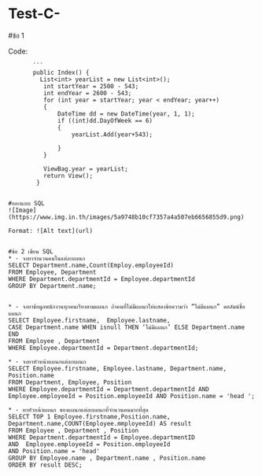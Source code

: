 # Test-C-

#ข้อ 1
 
Code: 

           ```
           public Index() {
             List<int> yearList = new List<int>();
              int startYear = 2500 - 543;
              int endYear = 2600 - 543;
              for (int year = startYear; year < endYear; year++)
              {
                  DateTime dd = new DateTime(year, 1, 1);
                  if ((int)dd.DayOfWeek == 6)
                  {
                      yearList.Add(year+543);

                  }
              }

              ViewBag.year = yearList;
              return View();
            }
```

#ออกแบบ SQL
![Image](https://www.img.in.th/images/5a9748b10cf7357a4a507eb6656855d9.png)

Format: ![Alt text](url)

 
#ข้อ 2 เขียน SQL
* -	จงหาจำนวนคนในแต่ละแผนก
SELECT Department.name,Count(Employ.employeeId) 
FROM Employee, Department
WHERE Department.departmentId = Employee.departmentId                                                                                  
GROUP BY Department.name;


* -	จงหาข้อมูลพนักงานทุกคนเรียงตามแผนก ถ้าคนที่ไม่มีแผนกให่แสดงข้อความว่า “ไม่มีแผนก” คอลัมน์ชื่อแผนก
SELECT Employee.firstname,  Employee.lastname,                                                                                                                 CASE Department.name WHEN isnull THEN ‘ไม่มีแผนก’ ELSE Department.name END                                                                                 FROM Employee , Department                                                                                                                                        WHERE Employee.departmentId = Department.departmentId;

* -	จงหาหัวหน้าแผนกแต่ละแผนก
SELECT Employee.firstname, Employee.lastname, Department.name, Position.name                                                         
FROM Department, Employee, Position                                                                                                                                   WHERE Employee.departmentId = Department.departmentId AND Employee.employeeId = Position.employeeId AND Position.name = 'head ';

* -	หาหัวหน้าแผนก ของแผนกแต่ละแผนกที่จำนวนคนมากที่สุด
SELECT TOP 1 Employee.firstname,Position.name, Department.name,COUNT(Employee.mmployeeId) AS result              
FROM Employee , Department , Position                                                                                                                        WHERE Department.departmentId = Employee.departmentID                                                                                                                                    AND  Employee.employeeId = Position.employeeId                                                                                                                                                                                        AND Position.name = 'head'                                                                                                                                                            GROUP BY Employee.name , Department.name , Position.name                                                                                                                        ORDER BY result DESC;


